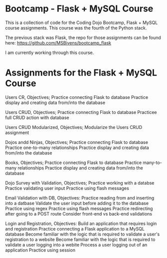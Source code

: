 # Bootcamp - Flask + MySQL Course
This is a collection of code for the Coding Dojo Bootcamp, Flask + MySQL course assignments. This course was the fourth of the Python stack.

The previous stack was Flask, the repo for those assignments can be found here: https://github.com/MSBivens/bootcamp_flask 

I am currently working through this course.

# Assignments for the Flask + MySQL Course 
Users CR, Objectives;
    Practice connecting Flask to database
    Practice display and creating data from/into the database

Users CRUD, Objectives;
    Practice connecting Flask to database
    Practicee full CRUD action with database

Users CRUD Modularized, Objectives;
    Modularize the Users CRUD assignment

Dojos andd Ninjas, Objectives;
    Practice connecting Flask to database
    Practice one-to-many relationships
    Practice display and creating data from/into the database 

Books, Objectives;
    Practice connecting Flask to database
    Practice many-to-many relationships
    Practice display and creating data from/into the database

Dojo Survey with Validation, Objectives;
    Practice working with a databse
    Practice validating user input
    Practice using flash messages

Email Validation with DB, Objectives:
    Practice reading from and inserting into a datbase
    Validate the user input before adding it to the database
    Practice using regex
    Practice using flash messages
    Practice redirecting after going to a POST route
    Consider front-end vs back-end validations

Login and Registration, Objectives:
    Build an application that requires login and registration
    Practice connecting a Flask application to a MySQL database
    Become familiar with the logic that is required to validate a user's registration to a website
    Become familiar with the logic that is required to validate a user logging into a webite
    Process a user logging out of an application
    Practice using session